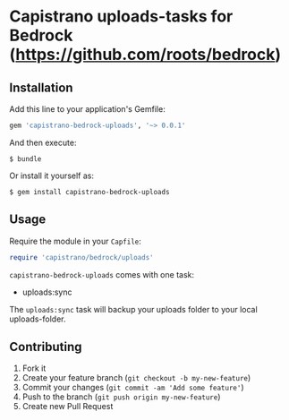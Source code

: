 # Capistrano uploads-tasks for Bedrock (https://github.com/roots/bedrock)

## Installation

Add this line to your application's Gemfile:

```ruby
gem 'capistrano-bedrock-uploads', '~> 0.0.1'
```

And then execute:

    $ bundle

Or install it yourself as:

    $ gem install capistrano-bedrock-uploads

## Usage

Require the module in your `Capfile`:

```ruby
require 'capistrano/bedrock/uploads'
```

`capistrano-bedrock-uploads` comes with one task:

* uploads:sync

The `uploads:sync` task will backup your uploads folder to your local uploads-folder.

## Contributing

1. Fork it
2. Create your feature branch (`git checkout -b my-new-feature`)
3. Commit your changes (`git commit -am 'Add some feature'`)
4. Push to the branch (`git push origin my-new-feature`)
5. Create new Pull Request
